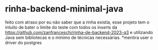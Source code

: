 # rinha-backend-minimal-java

feito com atraso por eu não saber que a rinha existia, esse projeto tem o intuito de bater o limite do teste com todos os inserts da https://github.com/zanfranceschi/rinha-de-backend-2023-q3 e utilizando Java sem bibliotecas e o mínimo de técnicas necessárias. *mentira user o driver do postgres
